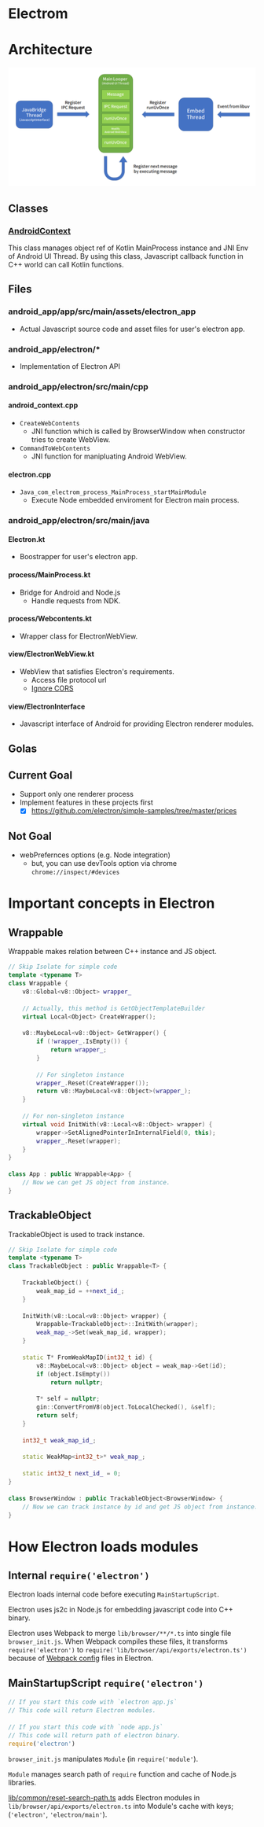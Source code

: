 # Electrom
# Architecture

![arch](./assets/architecture2.png)

## Classes

### [AndroidContext](https://github.com/doodot/electrom/blob/main/android_app/electron/src/main/cpp/android_context.cpp)
This class manages object ref of Kotlin MainProcess instance and JNI Env of Android UI Thread.
By using this class, Javascript callback function in C++ world can call Kotlin functions.

## Files

### android_app/app/src/main/assets/electron_app
- Actual Javascript source code and asset files for user's electron app.

### android_app/electron/*
- Implementation of Electron API

### android_app/electron/src/main/cpp
#### android_context.cpp
- `CreateWebContents`
    - JNI function which is called by BrowserWindow when constructor tries to create WebView.
- `CommandToWebContents`
    - JNI function for manipluating Android WebView.

#### electron.cpp
- `Java_com_electrom_process_MainProcess_startMainModule`
    - Execute Node embedded enviroment for Electron main process.

### android_app/electron/src/main/java
#### Electron.kt
- Boostrapper for user's electron app.

#### process/MainProcess.kt
- Bridge for Android and Node.js
    - Handle requests from NDK. 

#### process/Webcontents.kt
- Wrapper class for ElectronWebView.

#### view/ElectronWebView.kt
- WebView that satisfies Electron's requirements.
    - Access file protocol url
    - [Ignore CORS](https://chromium.googlesource.com/chromium/src/+/HEAD/android_webview/docs/cors-and-webview-api.md)

#### view/ElectronInterface 
- Javascript interface of Android for providing Electron renderer modules.

## Golas

## Current Goal
- Support only one renderer process
- Implement features in these projects first
    - [x] https://github.com/electron/simple-samples/tree/master/prices

## Not Goal
- webPrefernces options (e.g. Node integration)
    - but, you can use devTools option via chrome `chrome://inspect/#devices`

# Important concepts in Electron
## Wrappable
Wrappable makes relation between C++ instance and JS object.

```cpp
// Skip Isolate for simple code
template <typename T>
class Wrappable {
    v8::Global<v8::Object> wrapper_

    // Actually, this method is GetObjectTemplateBuilder
    virtual Local<Object> CreateWrapper();

    v8::MaybeLocal<v8::Object> GetWrapper() {
        if (!wrapper_.IsEmpty()) {
            return wrapper_;
        }

        // For singleton instance
        wrapper_.Reset(CreateWrapper());
        return v8::MaybeLocal<v8::Object>(wrapper_);
    }

    // For non-singleton instance
    virtual void InitWith(v8::Local<v8::Object> wrapper) {
        wrapper->SetAlignedPointerInInternalField(0, this);
        wrapper_.Reset(wrapper);
    }
}

class App : public Wrappable<App> {
    // Now we can get JS object from instance.
}
```

## TrackableObject
TrackableObject is used to track instance.

```cpp
// Skip Isolate for simple code
template <typename T>
class TrackableObject : public Wrappable<T> {

    TrackableObject() {
        weak_map_id = ++next_id_;
    }

    InitWith(v8::Local<v8::Object> wrapper) {
        Wrappable<TrackableObject>::InitWith(wrapper);
        weak_map_->Set(weak_map_id, wrapper);
    }

    static T* FromWeakMapID(int32_t id) {
        v8::MaybeLocal<v8::Object> object = weak_map->Get(id);
        if (object.IsEmpty())
            return nullptr;

        T* self = nullptr;
        gin::ConvertFromV8(object.ToLocalChecked(), &self);
        return self;
    }

    int32_t weak_map_id_;

    static WeakMap<int32_t>* weak_map_;

    static int32_t next_id_ = 0;
}

class BrowserWindow : public TrackableObject<BrowserWindow> {
    // Now we can track instance by id and get JS object from instance.
}
```

# How Electron loads modules
## Internal `require('electron')`
Electron loads internal code before executing `MainStartupScript`.

Electron uses js2c in Node.js for embedding javascript code into C++ binary.

Electron uses Webpack to merge `lib/browser/**/*.ts` into single file `browser_init.js`. 
When Webpack compiles these files, it transforms `require('electron')` 
to `require('lib/browser/api/exports/electron.ts')` because of [Webpack config](https://github.com/electron/electron/blob/main/build/webpack/webpack.config.base.js) files in Electron.

## MainStartupScript `require('electron')`
```js
// If you start this code with `electron app.js`
// This code will return Electron modules.

// If you start this code with `node app.js`
// This code will return path of electron binary.
require('electron')
```

`browser_init.js` manipulates `Module` (in `require('module'`).

`Module` manages search path of `require` function and cache of Node.js libraries.

[lib/common/reset-search-path.ts](https://github.com/electron/electron/blob/main/lib/common/reset-search-paths.ts) adds Electron modules in `lib/browser/api/exports/electron.ts` into Module's cache with keys; (`'electron'`, `'electron/main'`).
